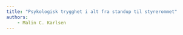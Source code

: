 ```yaml
---
title: "Psykologisk trygghet i alt fra standup til styrerommet"
authors:
    - Malin C. Karlsen
---
```

